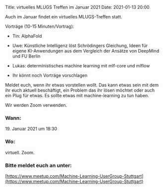 Title: virtuelles MLUGS Treffen im Januar 2021
Date: 2021-01-13 20:00

Auch im Januar findet ein virtuelles MLUGS-Treffen statt.

Vorträge (10-15 Minuten/Vortrag):

- Tin: AlphaFold
- Uwe: Künstliche Intelligenz löst Schrödingers Gleichung, Ideen für eigene KI-Anwendungen aus dem Vergleich der Ansätze von DeepMind und FU Berlin
- Lukas: deterministisches machine learning mit mlf-core und mlflow

- Ihr könnt noch Vorträge vorschlagen


Meldet euch, wenn ihr etwas vorstellen wollt.
Das kann etwas sein mit dem ihr euch aktuell beschäftigt, ein Problem das ihr lösen möchtet oder auch ein Plug für etwas.
Es sollte etwas mit machine-learning zu tun haben.

Wir werden Zoom verwenden.

### Wann:

<p>19. Januar 2021 um 18:30</p>  

### Wo:

virtuell. Zoom.

### Bitte meldet euch an unter:
[https://www.meetup.com/Machine-Learning-UserGroup-Stuttgart](https://www.meetup.com/Machine-Learning-UserGroup-Stuttgart)
